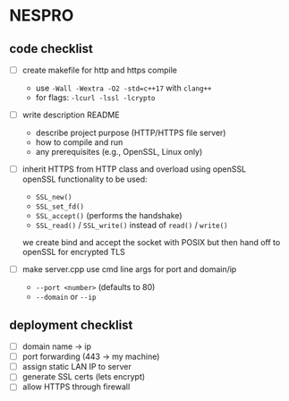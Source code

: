 NESPRO
======

## code checklist
- [ ] create makefile for http and https compile
  - use `-Wall -Wextra -O2 -std=c++17` with `clang++`
  - for flags: `-lcurl -lssl -lcrypto`
- [ ] write description README
  - describe project purpose (HTTP/HTTPS file server)
  - how to compile and run
  - any prerequisites (e.g., OpenSSL, Linux only)
- [ ] inherit HTTPS from HTTP class and overload using openSSL  
  openSSL functionality to be used:
  - `SSL_new()`
  - `SSL_set_fd()`
  - `SSL_accept()` (performs the handshake)
  - `SSL_read()` / `SSL_write()` instead of `read()` / `write()`

  we create bind and accept the socket with POSIX but then hand off to openSSL
  for encrypted TLS
- [ ] make server.cpp use cmd line args for port and domain/ip
  - `--port <number>` (defaults to 80)
  - `--domain` or `--ip`

## deployment checklist
- [ ] domain name -> ip
- [ ] port forwarding (443 → my machine)
- [ ] assign static LAN IP to server
- [ ] generate SSL certs (lets encrypt)
- [ ] allow HTTPS through firewall
